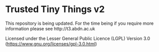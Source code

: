 <h1>Trusted Tiny Things v2</h1>

<p>This repository is being updated. For the time being if you require more information please see http://t3.abdn.ac.uk</p>

Licensed under the Lesser General Public Licence (LGPL) Version 3.0 (https://www.gnu.org/licenses/gpl-3.0.html)